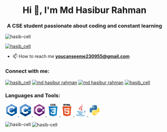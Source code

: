<h1 align="center">Hi 👋, I'm Md Hasibur Rahman</h1>
<h3 align="center">A CSE student passionate about coding and constant learning</h3>

<p align="left"> <img src="https://komarev.com/ghpvc/?username=hasib-cell&label=Profile%20views&color=0e75b6&style=flat" alt="hasib-cell" /> </p>

<p align="left"> <a href="https://twitter.com/hasib_cell" target="blank"><img src="https://img.shields.io/twitter/follow/hasib_cell?logo=twitter&style=for-the-badge" alt="hasib_cell" /></a> </p>



- 📫 How to reach me **youcanseeme230955@gmail.com**

<h3 align="left">Connect with me:</h3>
<p align="left">
<a href="https://twitter.com/hasib_cell" target="blank"><img align="center" src="https://raw.githubusercontent.com/rahuldkjain/github-profile-readme-generator/master/src/images/icons/Social/twitter.svg" alt="hasib_cell" height="30" width="40" /></a>
<a href="https://linkedin.com/in/md hasibur rahman" target="blank"><img align="center" src="https://raw.githubusercontent.com/rahuldkjain/github-profile-readme-generator/master/src/images/icons/Social/linked-in-alt.svg" alt="md hasibur rahman" height="30" width="40" /></a>
<a href="https://fb.com/md hasibur rahman" target="blank"><img align="center" src="https://raw.githubusercontent.com/rahuldkjain/github-profile-readme-generator/master/src/images/icons/Social/facebook.svg" alt="md hasibur rahman" height="30" width="40" /></a>
<a href="https://instagram.com/hasib_cell" target="blank"><img align="center" src="https://raw.githubusercontent.com/rahuldkjain/github-profile-readme-generator/master/src/images/icons/Social/instagram.svg" alt="hasib_cell" height="30" width="40" /></a>
</p>

<h3 align="left">Languages and Tools:</h3>
<p align="left"> <a href="https://www.cprogramming.com/" target="_blank" rel="noreferrer"> <img src="https://raw.githubusercontent.com/devicons/devicon/master/icons/c/c-original.svg" alt="c" width="40" height="40"/> </a> <a href="https://www.w3schools.com/cpp/" target="_blank" rel="noreferrer"> <img src="https://raw.githubusercontent.com/devicons/devicon/master/icons/cplusplus/cplusplus-original.svg" alt="cplusplus" width="40" height="40"/> </a> <a href="https://www.w3schools.com/cs/" target="_blank" rel="noreferrer"> <img src="https://raw.githubusercontent.com/devicons/devicon/master/icons/csharp/csharp-original.svg" alt="csharp" width="40" height="40"/> </a> <a href="https://www.w3schools.com/css/" target="_blank" rel="noreferrer"> <img src="https://raw.githubusercontent.com/devicons/devicon/master/icons/css3/css3-original-wordmark.svg" alt="css3" width="40" height="40"/> </a> <a href="https://www.w3.org/html/" target="_blank" rel="noreferrer"> <img src="https://raw.githubusercontent.com/devicons/devicon/master/icons/html5/html5-original-wordmark.svg" alt="html5" width="40" height="40"/> </a> <a href="https://www.java.com" target="_blank" rel="noreferrer"> <img src="https://raw.githubusercontent.com/devicons/devicon/master/icons/java/java-original.svg" alt="java" width="40" height="40"/> </a> <a href="https://www.python.org" target="_blank" rel="noreferrer"> <img src="https://raw.githubusercontent.com/devicons/devicon/master/icons/python/python-original.svg" alt="python" width="40" height="40"/> </a> </p>

<p><img align="left" src="https://github-readme-stats.vercel.app/api/top-langs?username=hasib-cell&show_icons=true&locale=en&layout=compact" alt="hasib-cell" /></p>

<p>&nbsp;<img align="center" src="https://github-readme-stats.vercel.app/api?username=hasib-cell&show_icons=true&locale=en" alt="hasib-cell" /></p>
